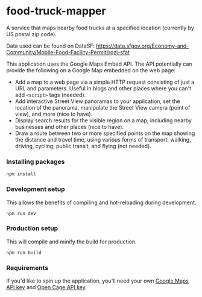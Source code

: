 # food-truck-mapper

A service that maps nearby food trucks at a specified location (currently by US postal zip code).

Data used can be found on DataSF: https://data.sfgov.org/Economy-and-Community/Mobile-Food-Facility-Permit/rqzj-sfat

This application uses the Google Maps Embed API. The API potentially can provide the following on a Google Map embedded on the web page:

-   Add a map to a web page via a simple HTTP request consisting of just a URL and parameters. Useful in blogs and other places where you can't add `<script>` tags (needed).
-   Add interactive Street View panoramas to your application, set the location of the panorama, manipulate the Street View camera (point of view), and more (nice to have).
-   Display search results for the visible region on a map, including nearby businesses and other places (nice to have).
-   Draw a route between two or more specified points on the map showing the distance and travel time, using various forms of transport: walking, driving, cycling, public transit, and flying (not needed).


### Installing packages

```
npm install
```

### Development setup

This allows the benefits of compiling and hot-reloading during development.

```
npm run dev
```

### Production setup

This will compile and minify the build for production.

```
npm run build
```

### Requirements
If you'd like to spin up the application, you'll need your own [Google Maps API key](https://console.cloud.google.com/google/maps-apis/overview) and [Open Cage API key](https://opencagedata.com).
